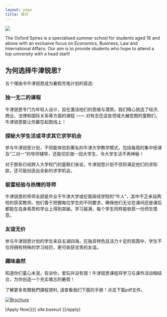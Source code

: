 ```yaml
---
layout: page
title: 首页
---
```


![](https://dl.dropboxusercontent.com/u/516841/GlobalME/ox1.jpg)

<p class="lead">

The Oxford Spires is a specialised summer school for students aged 16 and above with an exclusive focus on Economics, Business, Law and International Affairs. Our aim is to provide students who hope to attend a top university with a head start!
</p>

## 为何选择牛津锐思?

五个理由令牛津锐思成为暑假充电计划的首选:

### 独一无二的课程

牛津锐思专门为年轻人设计，旨在激活他们的思维与潜质。我们精心挑选了经济,商业、法律和国际关系等方面的课程 —— 对有志在这些领域大展宏图的童鞋们，牛津锐思能让你赢在起跑线上！

### 探秘大学生活或寻求其它求学机会

参与牛津锐思计划，不但能体验到著名的牛津大学教学模式，包括每周的集中授课及“二对一”的导师辅导，还能切实做一回大学生，令大学生活不再神秘！

对于那些已经跨入大学校门的童鞋们来说，牛津锐思计划不但将满足他们的求知欲，还可能创造出全新的求学机会。

### 极富经验与热情的导师

牛津锐思的导师全部是毕业于牛津大学或伦敦政经学院的“牛人”，其中不乏来自两校的获奖教师。他们善于把握每位学生的不同要求，确保他们无论在课间还是课后都能在自身素质和学业上得到突破。学习届满，每个学生同样能收获一份师生情意。

### 友谊无价

参与牛津锐思计划的学生来自五湖四海，在独具特色且活力十足的氛围中，学生不仅将拥有特殊的学习经历，更可收获宝贵的友谊。

### 趣味盎然

知道你们童心未泯，告诉你，爱玩并没有错！牛津锐思课程将学习与课外活动相结合，为你创造一个充实难忘的暑假！ 

<p class="message">
了解更多有關我們課程資料, 请查看我们下面的手册！点击下载pdf文件。
</p>

[![Brochure](https://dl.dropboxusercontent.com/u/516841/GlobalME/booklet.png)](https://dl.dropboxusercontent.com/u/516841/GlobalME/Oxford%20Spires%20Brochure%20%282014%29.pdf)

[Apply Now]({{ site.baseurl }}/apply)
